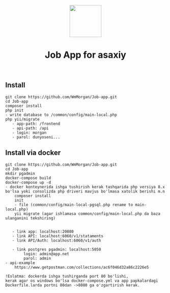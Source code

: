 <p align="center">
    <a href="https://github.com/yiisoft" target="_blank">
        <img src="https://avatars0.githubusercontent.com/u/993323" height="100px">
    </a>
    <h1 align="center">Job App for asaxiy</h1>
    <br>


Install
-------------------

```
git clone https://github.com/WmMorgan/Job-app.git
cd Job-app
composer install
php init
- write database to /common/config/main-local.php
php yii/migrate
   - app-path: /frontend
   - api-path: /api  
   - login: morgan
   - parol: dunyoseni...
```
Install via docker
-------------------
```
git clone https://github.com/WmMorgan/Job-app.git
cd Job-app
mkdir pgadmin
docker-compose build
docker-compose up -d
- docker konteynerida ishga tushirish kerak tashqarida php versiya 8.x bo'lsa yoki consolizda php driveri mavjus bo'lmasa xatolik berishi m.n
    composer install
    init
    - file (common/config/main-local-pgsql.php rename to main-local.php) 
    yii migrate (agar ishlamasa common/config/main-local.php da baza ulanganini tekshiring)


   - link app: localhost:20080
   - link API: localhost:6060/v1/stataments
   - link API/Auth: localhost:6060/v1/auth

   - link postgres pgadmin: localhost:5050 
        login: admin@app.net
        parol: admin
- api-example
    https://www.getpostman.com/collections/ac6f046d32a86c2226e5

!Eslatma: dockerda ishga tushirganda port 80 bo'lishi,
kerak agar os windows bo'lsa docker-compose.yml va app papkalardagi Dockerfile.larda portni 80dan ->8080 ga o'zgartirish kerak.
```


